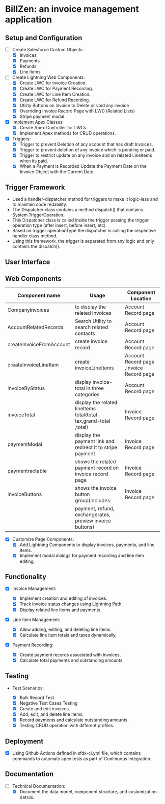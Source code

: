 # BillZen: an invoice management application

## Setup and Configuration

- [ ] Create Salesforce Custom Objects:
  - [x] Invoices
  - [x] Payments
  - [x] Refunds
  - [x] Line Items

- [ ] Create Lightning Web Components:
  - [x] Create LWC for Invoice Creation.
  - [x] Create LWC for Payment Recording.
  - [x] Create LWC for Line Item Creation.
  - [x] Create LWC for Refund Recording.
  - [x] Utility Buttons on Invoice to Delete or void any invoice
  - [x] Overriding Invoice Record Page with LWC (Related Lists)
  - [X] Stripe payment modal  

- [x] Implement Apex Classes:
  - [x] Create Apex Controller for LWCs.
  - [x] Implement Apex methods for CRUD operations.

- [x] Triggers:
    -[x] Trigger to prevent Deletion of any account that has draft Invoices.
    -[x] Trigger to prevent deletion of any invoice which is pending or paid.
    -[x] Trigger to restrict update on any invoice and on related LineItems when its paid.
    -[x] When a Payment is Recorded Update the Payment Date on the Invoice Object with the Current Date.

## Trigger Framework

- Used a handler-dispatcher method for triggers to make it logic-less and to maintain code redability.
- The Dispatcher class contains a method dispatch() that contains System.TriggerOperation.
- This Dispatcher class is called inside the trigger passing the trigger operation type (after insert, before insert, etc).
- Based on trigger operationType the dispatcher is calling the respective handler class method.
- Using this framework, the trigger is separated from any logic and only contains the dispatch().

## User Interface

## Web Components

| Component name           | Usage                                                             | Component Location                       |
| ------------------------ | ----------------------------------------------------------------- | ---------------------------------------- |
| CompanyInvoices          | to display the related invoices                                   | Account Record page                      |
| AccountRelatedRecords    | Search Utility to search related contacts                         | Account Record page                      |
| createInvoiceFromAccount | create invoice record                                             | Account Record page                      |
| createInvoiceLineItem    | create invoiceLineItems                                           | Account Record page ,Invoice Record page |
| invoiceByStatus          | display invoice-total in three categories                         | Account Record page                      |
| invoiceTotal             | display the related lineItems total(total-tax,grand-total ,total) | Invoice Record page                      |
| paymentModal             | display the payment link and redirect it to stripe payment        | Invoice Record page                      |
| paymentrectable          | shows the related payment record on invoice record page           | Invoice Record page                      |
| invoiceButtons           | shows the invoice button group(includes:                          | Invoice Record page                      |
                           |   payment, refund, exchangerates, preview invoice buttons)        |                                          |

- [x] Customize Page Components:
  - [x] Add Lightning Components to display invoices, payments, and line items.
  - [x] Implement modal dialogs for payment recording and line item editing.

## Functionality

- [x] Invoice Management:

  - [x] Implement creation and editing of invoices.
  - [x] Track invoice status changes using Lightning Path.
  - [x] Display related line items and payments.

- [x] Line Item Management:
  - [x] Allow adding, editing, and deleting line items.
  - [x] Calculate line item totals and taxes dynamically.

- [x] Payment Recording:
  - [x] Create payment records associated with invoices.
  - [x] Calculate total payments and outstanding amounts.

## Testing

- Test Scenarios:

  - [x] Bulk Record Test
  - [x] Negative Test Cases Testing
  - [x] Create and edit invoices.
  - [x] Add, edit, and delete line items.
  - [x] Record payments and calculate outstanding amounts.
  - [x] Testing CRUD operation with different profiles.

## Deployment

 -[x] Using Github Actions defined in sfdx-ci.yml file, which contains commands to automate apex tests as part of Continuous Integration.

## Documentation

- [ ] Technical Documentation:
  - [x] Document the data model, component structure, and customization details.

